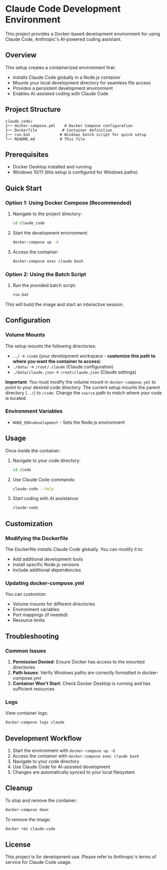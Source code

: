 # Claude Code Development Environment

This project provides a Docker-based development environment for using Claude Code, Anthropic's AI-powered coding assistant.

## Overview

This setup creates a containerized environment that:
- Installs Claude Code globally in a Node.js container
- Mounts your local development directory for seamless file access
- Provides a persistent development environment
- Enables AI-assisted coding with Claude Code

## Project Structure

```
claude_code/
├── docker-compose.yml    # Docker Compose configuration
├── Dockerfile           # Container definition
├── run.bat             # Windows batch script for quick setup
└── README.md           # This file
```

## Prerequisites

- Docker Desktop installed and running
- Windows 10/11 (this setup is configured for Windows paths)

## Quick Start

### Option 1: Using Docker Compose (Recommended)

1. Navigate to the project directory:
   ```bash
   cd claude_code
   ```

2. Start the development environment:
   ```bash
   docker-compose up -d
   ```

3. Access the container:
   ```bash
   docker-compose exec claude bash
   ```

### Option 2: Using the Batch Script

1. Run the provided batch script:
   ```bash
   run.bat
   ```

This will build the image and start an interactive session.

## Configuration

### Volume Mounts

The setup mounts the following directories:
- `../` → `/code` (your development workspace - **customize this path to where you want the container to access**)
- `./data/` → `/root/.claude` (Claude configuration)
- `./data/claude.json` → `/root/claude.json` (Claude settings)

**Important**: You must modify the volume mount in `docker-compose.yml` to point to your desired code directory. The current setup mounts the parent directory (`../`) to `/code`. Change the `source` path to match where your code is located.

### Environment Variables

- `NODE_ENV=development` - Sets the Node.js environment

## Usage

Once inside the container:

1. Navigate to your code directory:
   ```bash
   cd /code
   ```

2. Use Claude Code commands:
   ```bash
   claude-code --help
   ```

3. Start coding with AI assistance:
   ```bash
   claude-code
   ```

## Customization

### Modifying the Dockerfile

The Dockerfile installs Claude Code globally. You can modify it to:
- Add additional development tools
- Install specific Node.js versions
- Include additional dependencies

### Updating docker-compose.yml

You can customize:
- Volume mounts for different directories
- Environment variables
- Port mappings (if needed)
- Resource limits

## Troubleshooting

### Common Issues

1. **Permission Denied**: Ensure Docker has access to the mounted directories
2. **Path Issues**: Verify Windows paths are correctly formatted in docker-compose.yml
3. **Container Won't Start**: Check Docker Desktop is running and has sufficient resources

### Logs

View container logs:
```bash
docker-compose logs claude
```

## Development Workflow

1. Start the environment with `docker-compose up -d`
2. Access the container with `docker-compose exec claude bash`
3. Navigate to your code directory
4. Use Claude Code for AI-assisted development
5. Changes are automatically synced to your local filesystem

## Cleanup

To stop and remove the container:
```bash
docker-compose down
```

To remove the image:
```bash
docker rmi claude-code
```

## License

This project is for development use. Please refer to Anthropic's terms of service for Claude Code usage. 